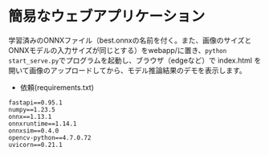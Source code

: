 # 簡易なウェブアプリケーション
学習済みのONNXファイル（best.onnxの名前を付く。また、画像のサイズとONNXモデルの入力サイズが同じとする）をwebapp/に置き、`python start_serve.py`でプログラムを起動し、ブラウザ（edgeなど）で index.html を開いて画像のアップロードしてから、モデル推論結果のデモを表示します。

* 依頼(requirements.txt)
```
fastapi==0.95.1
numpy==1.23.5
onnx==1.13.1
onnxruntime==1.14.1
onnxsim==0.4.0
opencv-python==4.7.0.72
uvicorn==0.21.1
```
